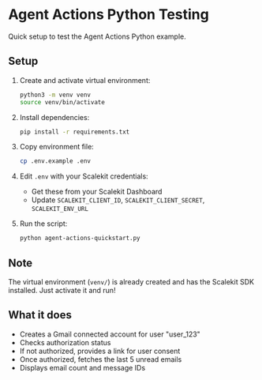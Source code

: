 # Agent Actions Python Testing

Quick setup to test the Agent Actions Python example.

## Setup

1. Create and activate virtual environment:
   ```bash
   python3 -m venv venv
   source venv/bin/activate
   ```

2. Install dependencies:
   ```bash
   pip install -r requirements.txt
   ```

3. Copy environment file:
   ```bash
   cp .env.example .env
   ```

4. Edit `.env` with your Scalekit credentials:
   - Get these from your Scalekit Dashboard
   - Update `SCALEKIT_CLIENT_ID`, `SCALEKIT_CLIENT_SECRET`, `SCALEKIT_ENV_URL`

5. Run the script:
   ```bash
   python agent-actions-quickstart.py
   ```

## Note
The virtual environment (`venv/`) is already created and has the Scalekit SDK installed. Just activate it and run!

## What it does

- Creates a Gmail connected account for user "user_123"
- Checks authorization status
- If not authorized, provides a link for user consent
- Once authorized, fetches the last 5 unread emails
- Displays email count and message IDs